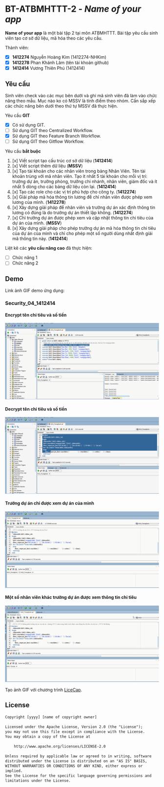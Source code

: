 ﻿# BT-ATBMHTTT-2 - *Name of your app*

**Name of your app** là một bài tập 2 tại môn ATBMHTTT. Bài tập yêu cầu sinh viên tạo cơ sở dữ liệu, mã hóa theo các yêu cầu.

Thành viên:
* [x] **1412274** Nguyễn Hoàng Kim (1412274-NHKim)
* [x] **1412278** Phan Khánh Lâm (tên tài khoản github)
* [x] **1412414** Vương Thiên Phú (1412414)

## Yêu cầu

Sinh viên check vào các mục bên dưới và ghi mã sinh viên đã làm vào chức năng theo mẫu. Mục nào ko có MSSV là tính điểm theo nhóm. Cần sắp xếp các chức năng bên dưới theo thứ tự MSSV đã thực hiện.

Yêu cầu **GIT**
* [x] Có sử dụng GIT.
* [ ] Sử dụng GIT theo Centralized Workflow.
* [x] Sử dụng GIT theo Feature Branch Workflow.
* [ ] Sử dụng GIT theo Gitflow Workflow.

Yêu cầu **bắt buộc**
1. [x] Viết script tạo cấu trúc cơ sở dữ liệu (**1412414**)
2. [x] Viết script thêm dữ liệu (**MSSV**)
3. [x] Tạo tài khoản cho các nhân viên trong bảng Nhân Viên. Tên tài khoản trùng với mã nhân viên. Tạo ít nhất 5 tài khoản cho mỗi vị trí: trưởng dự án, trưởng phòng, trưởng chi nhánh, nhân viên, giám đốc và ít nhất 5 dòng cho các bảng dữ liệu còn lại. (**1412414**)
4. [x] Tạo các role cho các vị trí phù hợp cho công ty. (**1412274**)
5. [x] Giải pháp mã hóa thông tin lương để chỉ nhân viên được phép xem lương của mình. (**1412278**)
6. [x] Xây dựng giải pháp để nhân viên và trưởng dự án xác định thông tin lương có đúng là do trưởng dự án thiết lập không. (**1412274**)
7. [x] Chỉ trưởng dự án được phép xem và cập nhật thông tin chi tiêu của dự án của mình. (**MSSV**)
8. [x] Xây dựng giải pháp cho phép trưởng dự án mã hóa thông tin chi tiêu của dự án của mình và chỉ cho phép một số người dùng nhất định giải mã thông tin này. (**1412414**)

Liệt kê các **yêu cầu nâng cao** đã thực hiện:
* [ ] Chức năng 1
* [ ] Chức năng 2

## Demo

Link ảnh GIF demo ứng dụng:
### Security_04_1412414
#### Encrypt tên chi tiêu và số tiền
![Video Walkthrough](https://github.com/ATBMHTTT-2017/lab02-1412274-1412278-1412414/blob/security_04_1412414/demo/MaHoa.gif)
#### Decrypt tên chi tiêu và số tiền
![Video Walkthrough](https://github.com/ATBMHTTT-2017/lab02-1412274-1412278-1412414/blob/security_04_1412414/demo/GiaiMa.gif)
#### Trưởng dự án chỉ được xem dự án của mình
![Video Walkthrough](https://github.com/ATBMHTTT-2017/lab02-1412274-1412278-1412414/blob/security_04_1412414/demo/TruongDAXemDACuaMinh.gif)
#### Một số nhân viên khác trưởng dự án được xem thông tin chi tiêu
![Video Walkthrough](https://github.com/ATBMHTTT-2017/lab02-1412274-1412278-1412414/blob/security_04_1412414/demo/MotSoNhanVienDuocXem.gif)

Tạo ảnh GIF với chương trình [LiceCap](http://www.cockos.com/licecap/).


## License

    Copyright [yyyy] [name of copyright owner]

    Licensed under the Apache License, Version 2.0 (the "License");
    you may not use this file except in compliance with the License.
    You may obtain a copy of the License at

        http://www.apache.org/licenses/LICENSE-2.0

    Unless required by applicable law or agreed to in writing, software
    distributed under the License is distributed on an "AS IS" BASIS,
    WITHOUT WARRANTIES OR CONDITIONS OF ANY KIND, either express or implied.
    See the License for the specific language governing permissions and
    limitations under the License.
